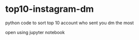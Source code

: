 # top10-instagram-dm

python code to sort top 10 account who sent you dm the most

open using jupyter notebook
